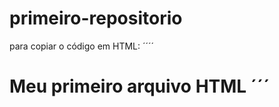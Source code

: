 # primeiro-repositorio

para copiar o código em HTML:
´´´´
<html>
  <h1>Meu primeiro arquivo HTML
    </html>
  ´´´
